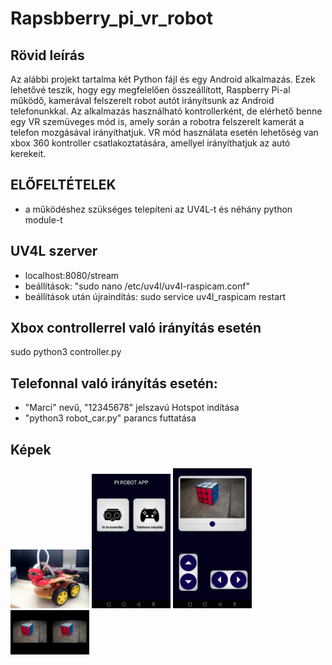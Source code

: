 # Rapsbberry_pi_vr_robot

## Rövid leírás
Az alábbi projekt tartalma két Python fájl és egy Android alkalmazás. Ezek lehetővé teszik, hogy egy megfelelően összeállított, Raspberry Pi-al működő, kamerával felszerelt robot autót irányítsunk az Android telefonunkkal. Az alkalmazás használható kontrollerként, de elérhető benne egy VR szemüveges mód is, amely során a robotra felszerelt kamerát a telefon mozgásával irányíthatjuk. VR mód használata esetén lehetőség van xbox 360 kontroller csatlakoztatására, amellyel irányíthatjuk az autó kerekeit.

## ELŐFELTÉTELEK
- a működéshez szükséges telepíteni az UV4L-t és néhány python module-t

## UV4L szerver
- localhost:8080/stream
- beállítások: "sudo nano /etc/uv4l/uv4l-raspicam.conf"
- beállítások után újraindítás: sudo service uv4l_raspicam restart

## Xbox controllerrel való irányítás esetén
sudo python3 controller.py 

## Telefonnal való irányítás esetén:
- "Marci" nevű, "12345678" jelszavú Hotspot indítása
- "python3 robot_car.py" parancs futtatása

## Képek
<img src="https://raw.githubusercontent.com/marton1114/Rapsbberry_pi_vr_robot/main/robot.jpg" width="25%" height="25%">
<img src="https://raw.githubusercontent.com/marton1114/Rapsbberry_pi_vr_robot/main/menu.jpg" width="25%" height="25%">
<img src="https://raw.githubusercontent.com/marton1114/Rapsbberry_pi_vr_robot/main/controller.jpg" width="25%" height="25%">
<img src="https://raw.githubusercontent.com/marton1114/Rapsbberry_pi_vr_robot/main/vr.jpg" width="25%" height="25%">

